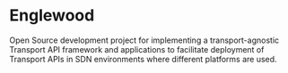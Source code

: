 # Englewood
Open Source development project for implementing a transport-agnostic Transport API framework and applications to facilitate deployment of Transport APIs in SDN environments where different platforms are used.
